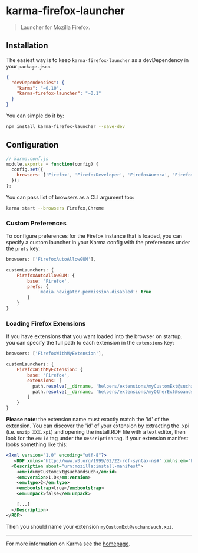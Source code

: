 # karma-firefox-launcher

> Launcher for Mozilla Firefox.

## Installation

The easiest way is to keep `karma-firefox-launcher` as a devDependency in your `package.json`.
```json
{
  "devDependencies": {
    "karma": "~0.10",
    "karma-firefox-launcher": "~0.1"
  }
}
```

You can simple do it by:
```bash
npm install karma-firefox-launcher --save-dev
```

## Configuration
```js
// karma.conf.js
module.exports = function(config) {
  config.set({
    browsers: ['Firefox', 'FirefoxDeveloper', 'FirefoxAurora', 'FirefoxNightly'],
  });
};
```

You can pass list of browsers as a CLI argument too:
```bash
karma start --browsers Firefox,Chrome
```

### Custom Preferences
To configure preferences for the Firefox instance that is loaded, you can specify a custom launcher in your Karma
config with the preferences under the `prefs` key:

```js
browsers: ['FirefoxAutoAllowGUM'],

customLaunchers: {
    FirefoxAutoAllowGUM: {
        base: 'Firefox',
        prefs: {
            'media.navigator.permission.disabled': true
        }
    }
}
```

### Loading Firefox Extensions
If you have extensions that you want loaded into the browser on startup, you can specify the full path to each
extension in the `extensions` key:

```js
browsers: ['FirefoxWithMyExtension'],

customLaunchers: {
    FirefoxWithMyExtension: {
        base: 'Firefox',
        extensions: [
          path.resolve(__dirname, 'helpers/extensions/myCustomExt@suchandsuch.xpi'),
          path.resolve(__dirname, 'helpers/extensions/myOtherExt@soandso.xpi')
        ]
    }
}
```

**Please note**: the extension name must exactly match the 'id' of the extension. You can discover the 'id' of your
extension by extracting the .xpi (i.e. `unzip XXX.xpi`) and opening the install.RDF file with a text editor, then look
for the `em:id` tag under the `Description` tag. If your extension manifest looks something like this:

```xml
<?xml version="1.0" encoding="utf-8"?>
   <RDF xmlns="http://www.w3.org/1999/02/22-rdf-syntax-ns#" xmlns:em="http://www.mozilla.org/2004/em-rdf#">
  <Description about="urn:mozilla:install-manifest">
    <em:id>myCustomExt@suchandsuch</em:id>
    <em:version>1.0</em:version>
    <em:type>2</em:type>
    <em:bootstrap>true</em:bootstrap>
    <em:unpack>false</em:unpack>

    [...]
  </Description>
</RDF>
```

Then you should name your extension `myCustomExt@suchandsuch.xpi`.

----

For more information on Karma see the [homepage].


[homepage]: http://karma-runner.github.com
